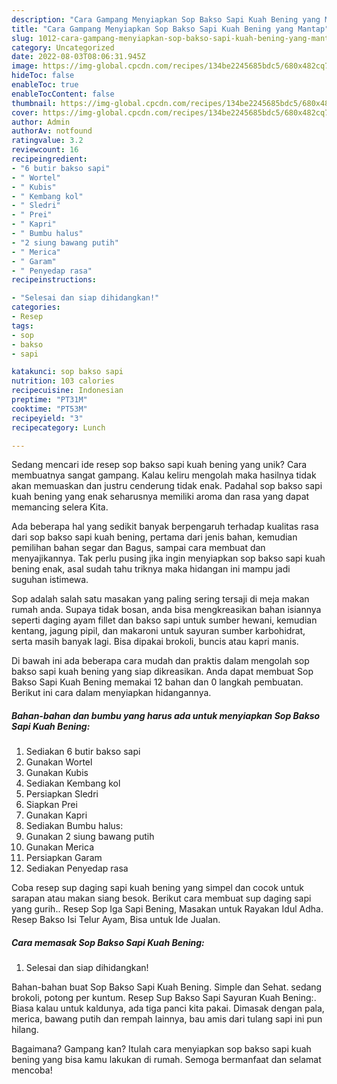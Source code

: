 ```yaml
---
description: "Cara Gampang Menyiapkan Sop Bakso Sapi Kuah Bening yang Mantap"
title: "Cara Gampang Menyiapkan Sop Bakso Sapi Kuah Bening yang Mantap"
slug: 1012-cara-gampang-menyiapkan-sop-bakso-sapi-kuah-bening-yang-mantap
category: Uncategorized
date: 2022-08-03T08:06:31.945Z
image: https://img-global.cpcdn.com/recipes/134be2245685bdc5/680x482cq70/sop-bakso-sapi-kuah-bening-foto-resep-utama.jpg
hideToc: false
enableToc: true
enableTocContent: false
thumbnail: https://img-global.cpcdn.com/recipes/134be2245685bdc5/680x482cq70/sop-bakso-sapi-kuah-bening-foto-resep-utama.jpg
cover: https://img-global.cpcdn.com/recipes/134be2245685bdc5/680x482cq70/sop-bakso-sapi-kuah-bening-foto-resep-utama.jpg
author: Admin
authorAv: notfound
ratingvalue: 3.2
reviewcount: 16
recipeingredient:
- "6 butir bakso sapi"
- " Wortel"
- " Kubis"
- " Kembang kol"
- " Sledri"
- " Prei"
- " Kapri"
- " Bumbu halus"
- "2 siung bawang putih"
- " Merica"
- " Garam"
- " Penyedap rasa"
recipeinstructions:

- "Selesai dan siap dihidangkan!"
categories:
- Resep
tags:
- sop
- bakso
- sapi

katakunci: sop bakso sapi 
nutrition: 103 calories
recipecuisine: Indonesian
preptime: "PT31M"
cooktime: "PT53M"
recipeyield: "3"
recipecategory: Lunch

---
```





Sedang mencari ide resep sop bakso sapi kuah bening yang unik? Cara membuatnya sangat gampang. Kalau keliru mengolah maka hasilnya tidak akan memuaskan dan justru cenderung tidak enak. Padahal sop bakso sapi kuah bening yang enak seharusnya memiliki aroma dan rasa yang dapat memancing selera Kita.





Ada beberapa hal yang sedikit banyak berpengaruh terhadap kualitas rasa dari sop bakso sapi kuah bening, pertama dari jenis bahan, kemudian pemilihan bahan segar dan Bagus, sampai cara membuat dan menyajikannya. Tak perlu pusing jika ingin menyiapkan sop bakso sapi kuah bening enak,      asal sudah tahu triknya maka hidangan ini mampu jadi suguhan istimewa.














Sop adalah salah satu masakan yang paling sering tersaji di meja makan rumah anda. Supaya tidak bosan, anda bisa mengkreasikan bahan isiannya seperti daging ayam fillet dan bakso sapi untuk sumber hewani, kemudian kentang, jagung pipil, dan makaroni untuk sayuran sumber karbohidrat, serta masih banyak lagi. Bisa dipakai brokoli, buncis atau kapri manis.






Di bawah ini ada beberapa cara mudah dan praktis dalam mengolah sop bakso sapi kuah bening yang siap dikreasikan. Anda dapat membuat Sop Bakso Sapi Kuah Bening memakai 12 bahan dan 0 langkah pembuatan. Berikut ini cara dalam menyiapkan hidangannya.

<!--inarticleads1-->

##### Bahan-bahan dan bumbu yang harus ada untuk menyiapkan Sop Bakso Sapi Kuah Bening:

1. Sediakan 6 butir bakso sapi
1. Gunakan  Wortel
1. Gunakan  Kubis
1. Sediakan  Kembang kol
1. Persiapkan  Sledri
1. Siapkan  Prei
1. Gunakan  Kapri
1. Sediakan  Bumbu halus:
1. Gunakan 2 siung bawang putih
1. Gunakan  Merica
1. Persiapkan  Garam
1. Sediakan  Penyedap rasa


Coba resep sup daging sapi kuah bening yang simpel dan cocok untuk sarapan atau makan siang besok. Berikut cara membuat sup daging sapi yang gurih.. Resep Sop Iga Sapi Bening, Masakan untuk Rayakan Idul Adha. Resep Bakso Isi Telur Ayam, Bisa untuk Ide Jualan. 

<!--inarticleads2-->

##### Cara memasak Sop Bakso Sapi Kuah Bening:


1. Selesai dan siap dihidangkan!

Bahan-bahan buat Sop Bakso Sapi Kuah Bening. Simple dan Sehat. sedang brokoli, potong per kuntum. Resep Sup Bakso Sapi Sayuran Kuah Bening:. Biasa kalau untuk kaldunya, ada tiga panci kita pakai. Dimasak dengan pala, merica, bawang putih dan rempah lainnya, bau amis dari tulang sapi ini pun hilang. 

Bagaimana? Gampang kan? Itulah cara menyiapkan sop bakso sapi kuah bening yang bisa kamu lakukan di rumah. Semoga bermanfaat dan selamat mencoba!
